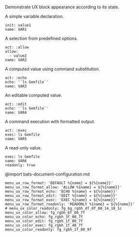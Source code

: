 Demonstrate UX block appearance according to its state.

A simple variable declaration.
```ux
init: value1
name: VAR1
```

A selection from predefined options.
```ux
act: :allow
allow:
  - value2
name: VAR2
```

A computed value using command substitution.
```ux
act: :echo
echo: '`ls Gemfile`'
name: VAR3
```

An editable computed value.
```ux
act: :edit
echo: '`ls Gemfile`'
name: VAR4
```

A command execution with formatted output.
```ux
act: :exec
exec: ls Gemfile
name: VAR5
```

A read-only value.
```ux
exec: ls Gemfile
name: VAR6
readonly: true
```
@import bats-document-configuration.md
```opts :(document_opts)
menu_ux_row_format: 'DEFAULT %{name} = ${%{name}}'
menu_ux_row_format_allow: 'ALLOW %{name} = ${%{name}}'
menu_ux_row_format_echo: 'ECHO %{name} = ${%{name}}'
menu_ux_row_format_edit: 'EDIT %{name} = ${%{name}}'
menu_ux_row_format_exec: 'EXEC %{name} = ${%{name}}'
menu_ux_row_format_readonly: 'READONLY %{name} = ${%{name}}'
# menu_ux_color_readonly: fg_bg_rgbh_df_df_00_14_18_1c
menu_ux_color_allow: fg_rgbh_6f_00_7f
menu_ux_color_echo: fg_rgbh_3f_00_7f
menu_ux_color_edit: fg_rgbh_1f_00_7f
menu_ux_color_exec: fg_rgbh_1f_40_7f
menu_ux_color_readonly: fg_rgbh_1f_00_9f
```